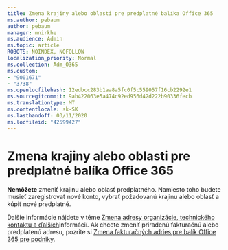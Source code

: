 ```yaml
---
title: Zmena krajiny alebo oblasti pre predplatné balíka Office 365
ms.author: pebaum
author: pebaum
manager: mnirkhe
ms.audience: Admin
ms.topic: article
ROBOTS: NOINDEX, NOFOLLOW
localization_priority: Normal
ms.collection: Adm_O365
ms.custom:
- "9001671"
- "3738"
ms.openlocfilehash: 12edbcc283b1aa8a5fc0f5c559057f16cb2292e1
ms.sourcegitcommit: 9ab422063e5a474c92ed956d42d222b90336fecb
ms.translationtype: MT
ms.contentlocale: sk-SK
ms.lasthandoff: 03/11/2020
ms.locfileid: "42599427"
---
```

# <a name="change-the-country-or-region-for-your-office-365-subscription"></a>Zmena krajiny alebo oblasti pre predplatné balíka Office 365

**Nemôžete** zmeniť krajinu alebo oblasť predplatného. Namiesto toho budete musieť zaregistrovať nové konto, vybrať požadovanú krajinu alebo oblasť a kúpiť nové predplatné. 

Ďalšie informácie nájdete v téme [Zmena adresy organizácie, technického kontaktu a ďalších](https://docs.microsoft.com/microsoft-365/admin/manage/change-address-contact-and-more?view=o365-worldwide)informácií. Ak chcete zmeniť priradenú fakturačnú alebo predplatenú adresu, pozrite si [Zmena fakturačných adries pre balík Office 365 pre podniky](https://docs.microsoft.com/microsoft-365/commerce/billing-and-payments/change-your-billing-addresses?view=o365-worldwide). 
